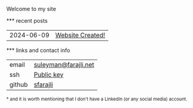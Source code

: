 <!-- Title: My personal Website -->

Welcome to my site

*** recent posts

<table>
    <tr><td><time class="key">2024-06-09</time></td><td><a  class="post value"  href="posts/website_created.html">Website Created!</a></td></tr>
</table>


*** links and contact info

<table>
		<tr><td class="key">email</td><td><a class="value" href="mailto:suleyman@farajli.net">suleyman@farajli.net</a></td></tr>
		<tr><td class="key">ssh  </td><td><a class="value" href="keys/ssh.html">Public key</a></td></tr>
		<tr><td class="key">github</td><td><a class="value" href="https://github.com/sfarajli">sfarajli</a></td></tr>
</table>
<small class="footnote">* and it is worth mentioning that I don't have a LinkedIn (or any social media) account.</small>
